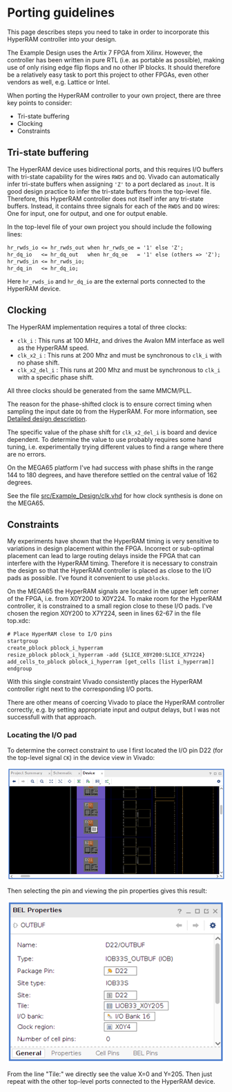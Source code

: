 # Porting guidelines

This page describes steps you need to take in order to incorporate this
HyperRAM controller into your design.

The Example Design uses the Artix 7 FPGA from Xilinx.  However, the controller
has been written in pure RTL (i.e. as portable as possible), making use of only
rising edge flip flops and no other IP blocks. It should therefore be a
relatively easy task to port this project to other FPGAs, even other vendors as
well, e.g. Lattice or Intel.

When porting the HyperRAM controller to your own project, there are three key
points to consider:

* Tri-state buffering
* Clocking
* Constraints


## Tri-state buffering

The HyperRAM device uses bidirectional ports, and this requires I/O buffers
with tri-state capability for the wires `RWDS` and `DQ`. Vivado can
automatically infer tri-state buffers when assigning `'Z'` to a port declared
as `inout`.  It is good design practice to infer the tri-state buffers from the
top-level file. Therefore, this HyperRAM controller does not itself infer any
tri-state buffers. Instead, it contains three signals for each of the `RWDS` and
`DQ` wires: One for input, one for output, and one for output enable.

In the top-level file of your own project you should include the following lines:

```
hr_rwds_io <= hr_rwds_out when hr_rwds_oe = '1' else 'Z';
hr_dq_io   <= hr_dq_out   when hr_dq_oe   = '1' else (others => 'Z');
hr_rwds_in <= hr_rwds_io;
hr_dq_in   <= hr_dq_io;
```

Here `hr_rwds_io` and `hr_dq_io` are the external ports connected to the HyperRAM
device.


## Clocking

The HyperRAM implementation requires a total of three clocks:

* `clk_i`        : This runs at 100 MHz, and drives the Avalon MM interface as
  well as the HyperRAM speed.
* `clk_x2_i`     : This runs at 200 Mhz and must be synchronous to `clk_i` with
  no phase shift.
* `clk_x2_del_i` : This runs at 200 Mhz and must be synchronous to `clk_i` with
  a specific phase shift.

All three clocks should be generated from the same MMCM/PLL.

The reason for the phase-shifted clock is to ensure correct timing when
sampling the input date `DQ` from the HyperRAM. For more information, see
[Detailed design description](src/hyperram/README.md#hyperram_io.vhd).

The specific value of the phase shift for `clk_x2_del_i` is board and device
dependent. To determine the value to use probably requires some hand tuning,
i.e. experimentally trying different values to find a range where there are no
errors.

On the MEGA65 platform I've had success with phase shifts in the range 144 to
180 degrees, and have therefore settled on the central value of 162 degrees.

See the file [src/Example_Design/clk.vhd](src/Example_Design/clk.vhd) for how
clock synthesis is done on the MEGA65.


## Constraints

My experiments have shown that the HyperRAM timing is very sensitive to
variations in design placement within the FPGA. Incorrect or sub-optimal
placement can lead to large routing delays inside the FPGA that can interfere
with the HyperRAM timing.  Therefore it is necessary to constrain the design so
that the HyperRAM controller is placed as close to the I/O pads as possible.
I've found it convenient to use `pblocks`.

On the MEGA65 the HyperRAM signals are located in the upper left corner of the
FPGA, i.e. from X0Y200 to X0Y224. To make room for the HyperRAM controller,
it is constrained to a small region close to these I/O pads. I've chosen the
region X0Y200 to X7Y224, seen in lines 62-67 in the file top.xdc:

```
# Place HyperRAM close to I/O pins
startgroup
create_pblock pblock_i_hyperram
resize_pblock pblock_i_hyperram -add {SLICE_X0Y200:SLICE_X7Y224}
add_cells_to_pblock pblock_i_hyperram [get_cells [list i_hyperram]]
endgroup
```

With this single constraint Vivado consistently places the HyperRAM controller
right next to the corresponding I/O ports.

There are other means of coercing Vivado to place the HyperRAM controller
correctly, e.g. by setting appropriate input and output delays, but I was not
successfull with that approach.

### Locating the I/O pad

To determine the correct constraint to use I first located the I/O pin D22 (for
the top-level signal `CK`) in the device view in Vivado:

![device view](doc/device_view.png)

Then selecting the pin and viewing the pin properties gives this result:

![pin properties](doc/iopad.png)

From the line "Tile:" we directly see the value X=0 and Y=205. Then just repeat
with the other top-level ports connected to the HyperRAM device.

